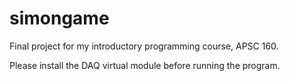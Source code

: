 # simongame
Final project for my introductory programming course, APSC 160.

Please install the DAQ virtual module before running the program. 
